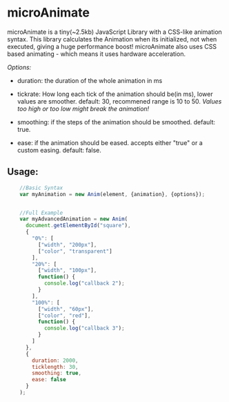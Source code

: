 microAnimate
=============
microAnimate is a tiny(~2.5kb) JavaScript Library with a CSS-like animation syntax.
This library calculates the Animation when its initialized, not when executed, giving a huge performance boost!
microAnimate also uses CSS based animating - which means it uses hardware acceleration.


*Options:*

 - duration:
  the duration of the whole animation in ms

 - tickrate:
  How long each tick of the animation should be(in ms), lower values are smoother.
  default: 30, recommened range is 10 to 50.
  _Values too high or too low might break the animation!_

 - smoothing:
  if the steps of the animation should be smoothed.
  default: true.

 - ease:
  if the animation should be eased.
  accepts either "true" or a custom easing.
  default: false.


Usage:
----------
```javascript
    //Basic Syntax
    var myAnimation = new Anim(element, {animation}, {options});


    //Full Example
    var myAdvancedAnimation = new Anim(
      document.getElementById("square"),
      {
        "0%": [
          ["width", "200px"],
          ["color", "transparent"]
        ],
        "20%": [
          ["width", "100px"],
          function() {
            console.log("callback 2");
          }
        ],
        "100%": [
          ["width", "60px"],
          ["color", "red"],
          function() {
            console.log("callback 3");
          }
        ]
      },
      {
        duration: 2000,
        ticklength: 30,
        smoothing: true,
        ease: false
      }
    );
```
